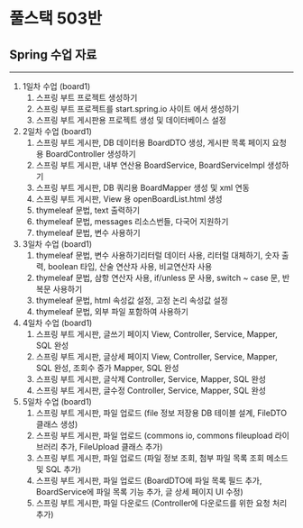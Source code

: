# 풀스택 503반
## Spring 수업 자료

---

1. 1일차 수업 (board1)
	1. 스프링 부트 프로젝트 생성하기
	2. 스프링 부트 프로젝트를 start.spring.io 사이트 에서 생성하기
	3. 스프링 부트 게시판용 프로젝트 생성 및 데이터베이스 설정
2. 2일차 수업 (board1)
	1. 스프링 부트 게시판, DB 데이터용 BoardDTO 생성, 게시판 목록 페이지 요청용 BoardController 생성하기
	2. 스프링 부트 게시판, 내부 연산용 BoardService, BoardServiceImpl 생성하기
	3. 스프링 부트 게시판, DB 쿼리용 BoardMapper 생성 및 xml 연동
	4. 스프링 부트 게시판, View 용 openBoardList.html 생성
	5. thymeleaf 문법, text 출력하기
	6. thymeleaf 문법, messages 리소스번들, 다국어 지원하기
	7. thymeleaf 문법, 변수 사용하기
3. 3일차 수업 (board1)
	1. thymeleaf 문법, 변수 사용하기리터럴 데이터 사용, 리터럴 대체하기, 숫자 출력, boolean 타입, 산술 연산자 사용, 비교연산자 사용
	2. thymeleaf 문법, 삼항 연산자 사용, if/unless 문 사용, switch ~ case 문, 반복문 사용하기
	3. thymeleaf 문법, html 속성값 설정, 고정 논리 속성값 설정
	4. thymeleaf 문법, 외부 파일 포함하여 사용하기
4. 4일차 수업 (board1)
	1. 스프링 부트 게시판, 글쓰기 페이지 View, Controller, Service, Mapper, SQL 완성
	2. 스프링 부트 게시판, 글상세 페이지 View, Controller, Service, Mapper, SQL 완성, 조회수 증가 Mapper, SQL 완성
	3. 스프링 부트 게시판, 글삭제 Controller, Service, Mapper, SQL 완성
	4. 스프링 부트 게시판, 글수정 Controller, Service, Mapper, SQL 완성
5. 5일차 수업 (board1)
	1. 스프링 부트 게시판, 파일 업로드 (file 정보 저장용 DB 테이블 설계, FileDTO 클래스 생성)
	2. 스프링 부트 게시판, 파일 업로드 (commons io, commons fileupload 라이브러리 추가, FileUpload 클래스 추가)
	3. 스프링 부트 게시판, 파일 업로드 (파일 정보 조회, 첨부 파일 목록 조회 메소드 및 SQL 추가)
	4. 스프링 부트 게시판, 파일 업로드 (BoardDTO에 파일 목록 필드 추가, BoardService에 파일 목록 기능 추가, 글 상세 페이지 UI 수정)
	5. 스프링 부트 게시판, 파일 다운로드 (Controller에 다운로드를 위한 요청 처리 추가)
	